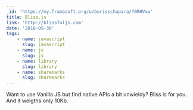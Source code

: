```yaml
---
_id: 'https://my.framasoft.org/u/borisschapira/?0RHVxw'
title: Bliss.js
link: 'http://blissfuljs.com'
date: '2016-05-30'
tags:
    - name: javascript
      slug: javascript
    - name: js
      slug: js
    - name: library
      slug: library
    - name: sharemarks
      slug: sharemarks
---
```


<div class="markdown"><p>Want to use Vanilla JS but find native APIs a bit unwieldy? Bliss is for you. And it weigths only 10Kb.
</p></div>
